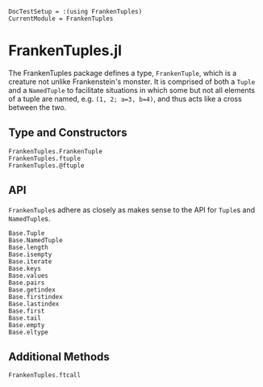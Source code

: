 ```@meta
DocTestSetup = :(using FrankenTuples)
CurrentModule = FrankenTuples
```

# FrankenTuples.jl

The FrankenTuples package defines a type, `FrankenTuple`, which is a creature not unlike
Frankenstein's monster.
It is comprised of both a `Tuple` and a `NamedTuple` to facilitate situations in which
some but not all elements of a tuple are named, e.g. `(1, 2; a=3, b=4)`, and thus acts
like a cross between the two.

## Type and Constructors

```@docs
FrankenTuples.FrankenTuple
FrankenTuples.ftuple
FrankenTuples.@ftuple
```

## API

`FrankenTuple`s adhere as closely as makes sense to the API for `Tuple`s and `NamedTuple`s.

```@docs
Base.Tuple
Base.NamedTuple
Base.length
Base.isempty
Base.iterate
Base.keys
Base.values
Base.pairs
Base.getindex
Base.firstindex
Base.lastindex
Base.first
Base.tail
Base.empty
Base.eltype
```

## Additional Methods

```@docs
FrankenTuples.ftcall
```
